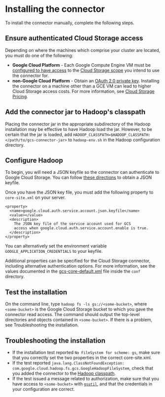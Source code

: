 # Installing the connector

To install the connector manually, complete the following steps.

## Ensure authenticated Cloud Storage access

Depending on where the machines which comprise your cluster are located, you must do one of the following:

* **Google Cloud Platform** - Each Google Compute Engine VM must be [configured to have access](https://cloud.google.com/compute/docs/authentication#using) to the [Cloud Storage scope](https://cloud.google.com/storage/docs/authentication#oauth) you intend to use the connector for.
* **non-Google Cloud Platform** - Obtain an [OAuth 2.0 private key](https://cloud.google.com/storage/docs/authentication#generating-a-private-key). Installing the connector on a machine other than a GCE VM can lead to higher Cloud Storage access costs. For more information, see [Cloud Storage Pricing](https://cloud.google.com/storage/pricing).

## Add the connector jar to Hadoop's classpath

Placing the connector jar in the appropriate subdirectory of the Hadoop installation may be effective to have Hadoop load the jar. However, to be certain that the jar is loaded, add `HADOOP_CLASSPATH=$HADOOP_CLASSPATH:</path/to/gcs-connector-jar>` to `hadoop-env.sh` in the Hadoop configuration directory.

## Configure Hadoop

To begin, you will need a JSON keyfile so the connector can authenticate to Google Cloud Storage. You can follow [these directions](https://cloud.google.com/storage/docs/authentication#service_accounts) to obtain a JSON keyfile.

Once you have the JSON key file, you must add the following property to `core-site.xml` on your server.

    <property>
      <name>google.cloud.auth.service.account.json.keyfile</name>
      <value></value>
      <description>
        The JSON key file of the service account used for GCS
        access when google.cloud.auth.service.account.enable is true.
      </description>
    </property>

You can alternatively set the environment variable `GOOGLE_APPLICATION_CREDENTIALS` to your keyfile.

Additional properties can be specified for the Cloud Storage connector, including alternative authentication options. For more information, see the values documented in the [gcs-core-default.xml](/gcs/conf/gcs-core-default.xml) file inside the `conf` directory.

## Test the installation

On the command line, type `hadoop fs -ls gs://<some-bucket>`, where `<some-bucket>` is the Google Cloud Storage bucket to which you gave the connector read access. The command should output the top-level directories and objects contained in `<some-bucket>`. If there is a problem, see Troubleshooting the installation.

## Troubleshooting the installation

* If the installation test reported `No FileSystem for scheme: gs`, make sure that you correctly set the two properties in the correct core-site.xml.
* If the test reported `java.lang.ClassNotFoundException: com.google.cloud.hadoop.fs.gcs.GoogleHadoopFileSystem`, check that you added the connector to the [Hadoop classpath](https://cloud.google.com/hadoop/google-cloud-storage-connector#classpath).
* If the test issued a message related to authorization, make sure that you have access to `<some-bucket>` with [`gsutil`](https://cloud.google.com/storage/docs/gsutil), and that the credentials in your configuration are correct.
